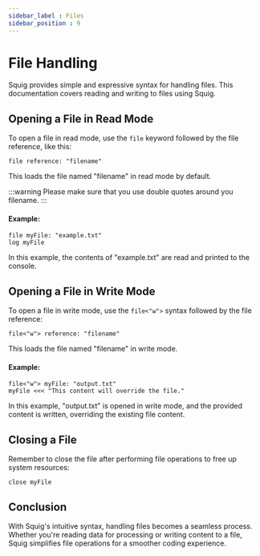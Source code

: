 ```yaml
---
sidebar_label : Files
sidebar_position : 9
---
```

# File Handling

Squig provides simple and expressive syntax for handling files. This documentation covers reading and writing to files using Squig.

## Opening a File in Read Mode

To open a file in read mode, use the `file` keyword followed by the file reference, like this:

```squig
file reference: "filename"
```

This loads the file named "filename" in read mode by default.

:::warning
Please make sure that you use double quotes around you filename.
:::

#### Example:

```squig
file myFile: "example.txt"
log myFile
```

In this example, the contents of "example.txt" are read and printed to the console.

## Opening a File in Write Mode

To open a file in write mode, use the `file<"w">` syntax followed by the file reference:

```squig
file<"w"> reference: "filename"
```

This loads the file named "filename" in write mode.

#### Example:

```squig
file<"w"> myFile: "output.txt"
myFile <<< "This content will override the file."
```

In this example, "output.txt" is opened in write mode, and the provided content is written, overriding the existing file content.

## Closing a File

Remember to close the file after performing file operations to free up system resources:

```squig
close myFile
```

## Conclusion

With Squig's intuitive syntax, handling files becomes a seamless process. Whether you're reading data for processing or writing content to a file, Squig simplifies file operations for a smoother coding experience.
